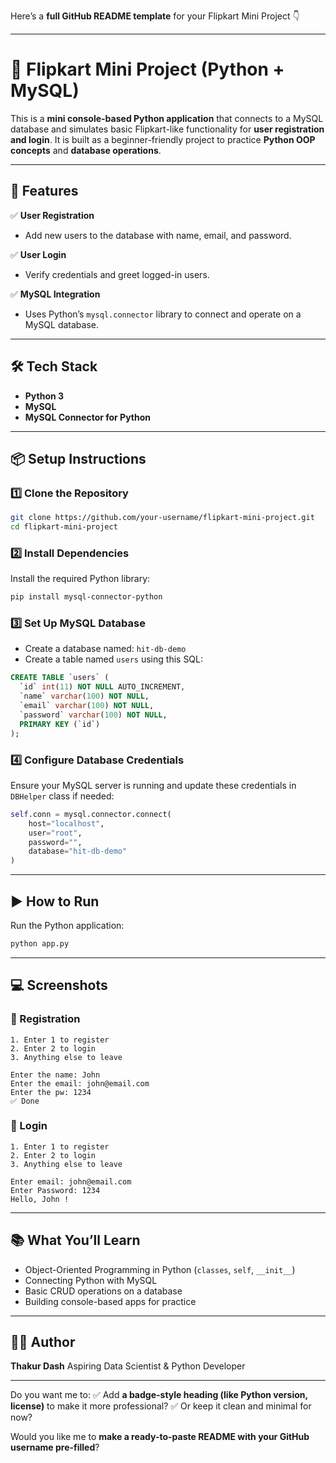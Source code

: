 Here’s a **full GitHub README template** for your Flipkart Mini Project 👇

---

# 🛒 Flipkart Mini Project (Python + MySQL)

This is a **mini console-based Python application** that connects to a MySQL database and simulates basic Flipkart-like functionality for **user registration and login**. It is built as a beginner-friendly project to practice **Python OOP concepts** and **database operations**.

---

## 🚀 Features

✅ **User Registration**

* Add new users to the database with name, email, and password.

✅ **User Login**

* Verify credentials and greet logged-in users.

✅ **MySQL Integration**

* Uses Python’s `mysql.connector` library to connect and operate on a MySQL database.

---

## 🛠 Tech Stack

* **Python 3**
* **MySQL**
* **MySQL Connector for Python**

---

## 📦 Setup Instructions

### 1️⃣ Clone the Repository

```bash
git clone https://github.com/your-username/flipkart-mini-project.git
cd flipkart-mini-project
```

### 2️⃣ Install Dependencies

Install the required Python library:

```bash
pip install mysql-connector-python
```

### 3️⃣ Set Up MySQL Database

* Create a database named: `hit-db-demo`
* Create a table named `users` using this SQL:

```sql
CREATE TABLE `users` (
  `id` int(11) NOT NULL AUTO_INCREMENT,
  `name` varchar(100) NOT NULL,
  `email` varchar(100) NOT NULL,
  `password` varchar(100) NOT NULL,
  PRIMARY KEY (`id`)
);
```

### 4️⃣ Configure Database Credentials

Ensure your MySQL server is running and update these credentials in `DBHelper` class if needed:

```python
self.conn = mysql.connector.connect(
    host="localhost",
    user="root",
    password="",
    database="hit-db-demo"
)
```

---

## ▶️ How to Run

Run the Python application:

```bash
python app.py
```

---

## 💻 Screenshots

### 📝 Registration

```
1. Enter 1 to register
2. Enter 2 to login
3. Anything else to leave

Enter the name: John
Enter the email: john@email.com
Enter the pw: 1234
✅ Done
```

### 🔐 Login

```
1. Enter 1 to register
2. Enter 2 to login
3. Anything else to leave

Enter email: john@email.com
Enter Password: 1234
Hello, John !
```

---

## 📚 What You’ll Learn

* Object-Oriented Programming in Python (`classes`, `self`, `__init__`)
* Connecting Python with MySQL
* Basic CRUD operations on a database
* Building console-based apps for practice

---

## 👨‍💻 Author

**Thakur Dash**
Aspiring Data Scientist & Python Developer

---

Do you want me to:
✅ Add **a badge-style heading (like Python version, license)** to make it more professional?
✅ Or keep it clean and minimal for now?

Would you like me to **make a ready-to-paste README with your GitHub username pre-filled**?
